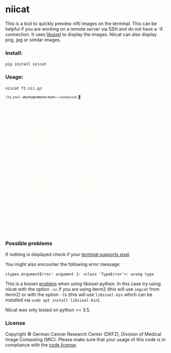 # niicat

This is a tool to quickly preview nifti images on the terminal. 
This can be helpful if you are working on a remote server via SSH and do not have
a -X connection. It uses [libsixel](https://github.com/saitoha/libsixel) to display the images.
Niicat can also display png, jpg or similar images.


### Install:

```
pip install niicat
```


### Usage:

```
niicat T1.nii.gz
```

![](niicat/resources/example.gif)


### Possible problems

If nothing is displayed check if your [terminal supports sixel](https://github.com/saitoha/libsixel#terminal-requirements).

You might also encounter the following error message:
```
ctypes.ArgumentError: argument 2: <class 'TypeError'>: wrong type
```
This is a known [problem](https://github.com/fastai/fastai/issues/2170) when using libsixel-python. 
In this case try using niicat with the option `-ic` if you are using iterm2 (this will use `imgcat` from iterm2) or 
with the option `-lb` (this will use `libsixel-bin` which can be installed via `sudo apt install libsixel-bin`).

Niicat was only tested on python >= 3.5.


### License

Copyright © German Cancer Research Center (DKFZ), Division of Medical Image Computing (MIC).
Please make sure that your usage of this code is in compliance with the [code license](LICENSE).
